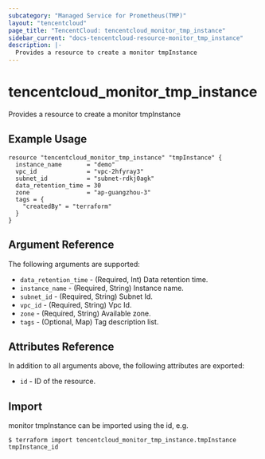 ```yaml
---
subcategory: "Managed Service for Prometheus(TMP)"
layout: "tencentcloud"
page_title: "TencentCloud: tencentcloud_monitor_tmp_instance"
sidebar_current: "docs-tencentcloud-resource-monitor_tmp_instance"
description: |-
  Provides a resource to create a monitor tmpInstance
---
```


# tencentcloud_monitor_tmp_instance

Provides a resource to create a monitor tmpInstance

## Example Usage

```hcl
resource "tencentcloud_monitor_tmp_instance" "tmpInstance" {
  instance_name       = "demo"
  vpc_id              = "vpc-2hfyray3"
  subnet_id           = "subnet-rdkj0agk"
  data_retention_time = 30
  zone                = "ap-guangzhou-3"
  tags = {
    "createdBy" = "terraform"
  }
}
```

## Argument Reference

The following arguments are supported:

* `data_retention_time` - (Required, Int) Data retention time.
* `instance_name` - (Required, String) Instance name.
* `subnet_id` - (Required, String) Subnet Id.
* `vpc_id` - (Required, String) Vpc Id.
* `zone` - (Required, String) Available zone.
* `tags` - (Optional, Map) Tag description list.

## Attributes Reference

In addition to all arguments above, the following attributes are exported:

* `id` - ID of the resource.



## Import

monitor tmpInstance can be imported using the id, e.g.
```
$ terraform import tencentcloud_monitor_tmp_instance.tmpInstance tmpInstance_id
```

